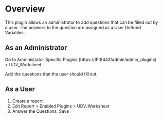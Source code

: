# Overview

This plugin allows an administrator to add questions that can be filled out by a user. The answers to the question are assigned as a User Defined Variables.

## As an Administrator

Go to Administrator Specific Plugins (https://IP:8443/admin/admin_plugins) > UDV_Worksheet

Add the questions that the user should fill out.

## As a User

1. Create a report
2. Edit Report > Enabled Plugins > UDV_Worksheet
3. Answer the Questions, Save





